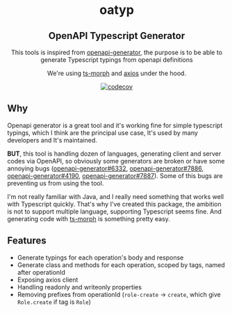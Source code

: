 <div align="center">

  <h1>oatyp</h1>
  <h2> <b>O</b>pen<b>A</b>PI <b>Typ</b>escript Generator</h2>

  This tools is inspired from [openapi-generator](https://github.com/OpenAPITools/openapi-generator), the purpose is to be able to generate Typescript typings from openapi definitions

  We're using [ts-morph](https://github.com/dsherret/ts-morph) and [axios](https://github.com/axios/axios) under the hood.

  [![codecov](https://codecov.io/gh/Eywek/oatyp/branch/main/graph/badge.svg?token=8hLCf5qoDU)](https://codecov.io/gh/Eywek/oatyp)
</div>

## Why

Openapi generator is a great tool and it's working fine for simple typescript typings, which I think are the principal use case, It's used by many developers and It's maintained.

**BUT**, this tool is handling dozen of languages, generating client and server codes via OpenAPI, so obviously some generators are broken or have some annoying bugs ([openapi-generator#6332](https://github.com/OpenAPITools/openapi-generator/issues/6332), [openapi-generator#7886](https://github.com/OpenAPITools/openapi-generator/issues/7886), [openapi-generator#4190](https://github.com/OpenAPITools/openapi-generator/issues/4190), [openapi-generator#7887](https://github.com/OpenAPITools/openapi-generator/issues/7887)). Some of this bugs are preventing us from using the tool. 

I'm not really familiar with Java, and I really need something that works well with Typescript quickly. That's why I've created this package, the ambition is not to support multiple language, supporting Typescript seems fine. And generating code with [ts-morph](https://github.com/dsherret/ts-morph) is something pretty easy.

## Features

- Generate typings for each operation's body and response
- Generate class and methods for each operation, scoped by tags, named after operationId
- Exposing axios client
- Handling readonly and writeonly properties
- Removing prefixes from operationId (`role-create` → `create`, which give `Role.create` if tag is `Role`)
